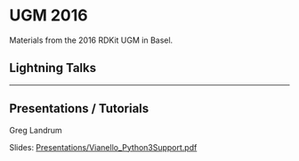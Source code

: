 # UGM 2016
Materials from the 2016 RDKit UGM in Basel.

## Lightning Talks




- - - - - - -

## Presentations / Tutorials

Greg Landrum

Slides: [Presentations/Vianello_Python3Support.pdf](Presentations/Vianello_Python3Support.pdf)
